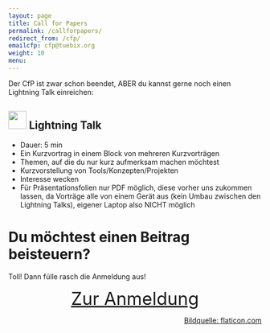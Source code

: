 ```yaml
---
layout: page
title: Call for Papers
permalink: /callforpapers/
redirect_from: /cfp/
emailcfp: cfp@tuebix.org
weight: 10
menu:
---
```


<!--
**Deadline für Einreichungen (außer Lightning Talks): 22.05.2023**

Wir möchten gerne ein abwechslungsreiches Angebot zusammenstellen und dazu brauchen wir DICH!
Hast du Lust dein Wissen und deine Erfahrung zu teilen?
Gerne kannst du auch mehrere Themen einreichen und Beiträge können natürlich auch als Team gehalten werden.

Du kannst in drei Geschmacksrichtungen zum Programm beitragen:

<h2><span><img height="36" width="36" src="../images/workshop.svg"></span> Workshop</h2>

  * Dauer: 110 min
  * Kleinere Gruppe bis etwa 10 Teilnehmer
  * Jeder Teilnehmer bringt eigenen Laptop mit
  * Mitmachen / geführtes Tutorial / "Learning by Doing" / "Hands-On"

<h2><span><img height="36" width="36" src="../images/talk.svg"></span> Vortrag</h2>

  Je nach gewähltem Inhalt braucht es etwas mehr oder weniger "Vorarbeit" oder Hinführung zum Thema, such dir die passende Dauer für dein Vortragsthema aus: 20 oder 50 Minuten:

  * 20 min Vortrag inkl. Fragen/Diskussion
  * 50 min Vortrag inkl. Fragen/Diskussion
  * Zwischen den Vorträgen ist <span style="font-weight: bold;">10 min Pause OHNE Programm </span> um ggf. den Raum zu wechseln
  * Ein Vortrag muss nicht zwingend (ausschließlich) mit Folien sein, gerne auch "Demos"
  * Bring einen "Bonus-Teil" mit, falls nur wenige Fragen kommen sollten
-->

Der CfP ist zwar schon beendet, ABER du kannst gerne noch einen Lightning Talk
einreichen:

<h2><span><img height="36" width="36" src="../images/lightning.svg"></span> Lightning Talk</h2>

  * Dauer: 5 min
  * Ein Kurzvortrag in einem Block von mehreren Kurzvorträgen
  * Themen, auf die du nur kurz aufmerksam machen möchtest
  * Kurzvorstellung von Tools/Konzepten/Projekten
  * Interesse wecken
  * Für Präsentationsfolien nur PDF möglich, diese vorher uns zukommen lassen, da Vorträge alle von einem Gerät aus (kein Umbau zwischen den Lightning Talks), eigener Laptop also NICHT möglich

# Du möchtest einen Beitrag beisteuern?

Toll! Dann fülle rasch die Anmeldung aus!

<div style="text-align: center; font-size: 250%; text-decoration: underline;">
  <a href="https://cfp.tuebix.org/tuebix-2023/cfp" target="_blank">Zur Anmeldung</a>
</div>

<p style="text-align: right;"><a href="https://www.flaticon.com" target="_blank">Bildquelle: flaticon.com</a></p>
